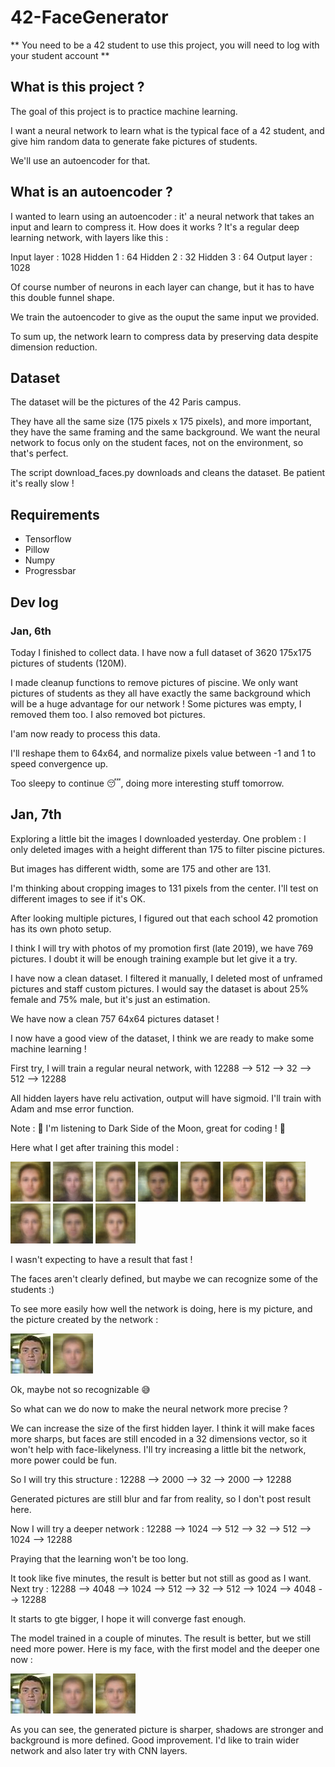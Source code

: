 # 42-FaceGenerator

** You need to be a 42 student to use this project, you will need to log with your student account **

## What is this project ?

The goal of this project is to practice machine learning.

I want a neural network to learn what is the typical face of a 42 student, and give him random data to generate fake pictures of students.

We'll use an autoencoder for that.

## What is an autoencoder ?

I wanted to learn using an autoencoder : it' a neural network that takes an input and learn to compress it.
How does it works ?
It's a regular deep learning network, with layers like this :

Input layer : 1028
Hidden 1 : 64
Hidden 2 : 32
Hidden 3 : 64
Output layer : 1028

Of course number of neurons in each layer can change, but it has to have this double funnel shape.

We train the autoencoder to give as the ouput the same input we provided.

To sum up, the network learn to compress data by preserving data despite dimension reduction.

## Dataset

The dataset will be the pictures of the 42 Paris campus.

They have all the same size (175 pixels x 175 pixels), and more important, they have the same framing and the same background.
We want the neural network to focus only on the student faces, not on the environment, so that's perfect.

The script download_faces.py downloads and cleans the dataset. Be patient it's really slow !

## Requirements
- Tensorflow
- Pillow
- Numpy
- Progressbar

## Dev log

### Jan, 6th

Today I finished to collect data. I have now a full dataset of 3620 175x175 pictures of students (120M).

I made cleanup functions to remove pictures of piscine. We only want pictures of students as they all have exactly the same background which will be a huge advantage for our network ! Some pictures was empty, I removed them too. I also removed bot pictures.

I'am now ready to process this data.

I'll reshape them to 64x64, and normalize pixels value between -1 and 1 to speed convergence up.

Too sleepy to continue 😴, doing more interesting stuff tomorrow.

## Jan, 7th

Exploring a little bit the images I downloaded yesterday. One problem : I only deleted images with a height different than 175 to filter piscine pictures.

But images has different width, some are 175 and other are 131.

I'm thinking about cropping images to 131 pixels from the center. I'll test on different images to see if it's OK.

After looking multiple pictures, I figured out that each school 42 promotion has its own photo setup.

I think I will try with photos of my promotion first (late 2019), we have 769 pictures. I doubt it will be enough training example but let give it a try.

I have now a clean dataset. I filtered it manually, I deleted most of unframed pictures and staff custom pictures.
I would say the dataset is about 25% female and 75% male, but it's just an estimation.

We have now a clean 757 64x64 pictures dataset !

I now have a good view of the dataset, I think we are ready to make some machine learning !


First try, I will train a regular neural network, with 12288 --> 512 --> 32 --> 512 --> 12288

All hidden layers have relu activation, output will have sigmoid. I'll train with Adam and mse error function.

Note : 🎵 I'm listening to Dark Side of the Moon, great for coding ! 🎵

Here what I get after training this model :

![First result !](./readme_ressources/first_model/test1.png)
![First result !](./readme_ressources/first_model/test2.png)
![First result !](./readme_ressources/first_model/test3.png)
![First result !](./readme_ressources/first_model/test4.png)
![First result !](./readme_ressources/first_model/test5.png)
![First result !](./readme_ressources/first_model/test6.png)
![First result !](./readme_ressources/first_model/test7.png)
![First result !](./readme_ressources/first_model/test8.png)
![First result !](./readme_ressources/first_model/test9.png)
![First result !](./readme_ressources/first_model/test0.png)

I wasn't expecting to have a result that fast !

The faces aren't clearly defined, but maybe we can recognize some of the students :)

To see more easily how well the network is doing, here is my picture, and the picture created by the network :

![Me](./readme_ressources/first_model/tmarx.jpg)
![Me by the network](./readme_ressources/first_model/test_tmarx.png)

Ok, maybe not so recognizable 😅

So what can we do now to make the neural network more precise ?

We can increase the size of the first hidden layer. I think it will make faces more sharps, but faces are still encoded in a 32 dimensions vector, so it won't help with face-likelyness. I'll try increasing a little bit the network, more power could be fun.

So I will try this structure :
12288 --> 2000 --> 32 --> 2000 --> 12288

Generated pictures are still blur and far from reality, so I don't post result here.

Now I will try a deeper network :
12288 --> 1024 --> 512 --> 32 --> 512 --> 1024 --> 12288

Praying that the learning won't be too long.

It took like five minutes, the result is better but not still as good as I want. Next try :
12288 --> 4048 --> 1024 --> 512 --> 32 --> 512 --> 1024 --> 4048 --> 12288

It starts to gte bigger, I hope it will converge fast enough.

The model trained in a couple of minutes. The result is better, but we still need more power. Here is my face, with the first model and the deeper one now :

![Me](./readme_ressources/first_model/tmarx.jpg)
![Me by the first model](./readme_ressources/first_model/test_tmarx.png)
![Me by the second model](./readme_ressources/second_model/test_tmarx.png)

As you can see, the generated picture is sharper, shadows are stronger and background is more defined.
Good improvement. I'd like to train wider network and also later try with CNN layers.
